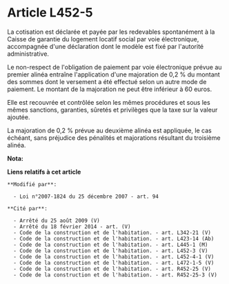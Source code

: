 # Article L452-5

La cotisation est déclarée et payée par les redevables spontanément à la Caisse de garantie du logement locatif social par
voie électronique, accompagnée d'une déclaration dont le modèle est fixé par l'autorité administrative.

Le non-respect de l'obligation de paiement par voie électronique prévue au premier alinéa entraîne l'application d'une
majoration de 0,2 % du montant des sommes dont le versement a été effectué selon un autre mode de paiement. Le montant de la
majoration ne peut être inférieur à 60 euros.

Elle est recouvrée et contrôlée selon les mêmes procédures et sous les mêmes sanctions, garanties, sûretés et privilèges que
la taxe sur la valeur ajoutée.

La majoration de 0,2 % prévue au deuxième alinéa est appliquée, le cas échéant, sans préjudice des pénalités et majorations
résultant du troisième alinéa.

**Nota:**



**Liens relatifs à cet article**

	**Modifié par**:

	  - Loi n°2007-1824 du 25 décembre 2007 - art. 94

	**Cité par**:

	  - Arrêté du 25 août 2009 (V)
	  - Arrêté du 18 février 2014 - art. (V)
	  - Code de la construction et de l'habitation. - art. L342-21 (V)
	  - Code de la construction et de l'habitation. - art. L423-14 (Ab)
	  - Code de la construction et de l'habitation. - art. L445-1 (M)
	  - Code de la construction et de l'habitation. - art. L452-3 (V)
	  - Code de la construction et de l'habitation. - art. L452-4-1 (V)
	  - Code de la construction et de l'habitation. - art. L472-1-5 (V)
	  - Code de la construction et de l'habitation. - art. R452-25 (V)
	  - Code de la construction et de l'habitation. - art. R452-25-3 (V)
